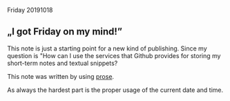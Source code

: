 
Friday 20191018

## „I got Friday on my mind!”

This note is just a starting point for a new kind of publishing. Since my question is "How can I use the services that Github provides for storing my short-term notes and textual snippets?

This note was written by using [prose](https://prose.io).

As always the hardest part is the proper usage of the current date and time.

